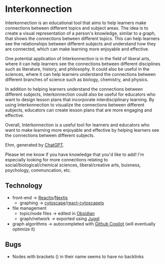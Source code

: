 # Interkonnection
Interkonnection is an educational tool that aims to help learners make connections between different topics and subject areas. The idea is to create a visual representation of a person's knowledge, similar to a graph, that shows the connections between different topics. This can help learners see the relationships between different subjects and understand how they are connected, which can make learning more enjoyable and effective.

One potential application of Interkonnection is in the field of liberal arts, where it can help learners see the connections between different disciplines such as literature, history, and philosophy. It could also be useful in the sciences, where it can help learners understand the connections between different branches of science such as biology, chemistry, and physics.

In addition to helping learners understand the connections between different subjects, Interkonnection could also be useful for educators who want to design lesson plans that incorporate interdisciplinary learning. By using Interkonnection to visualize the connections between different subjects, educators can create lesson plans that are more engaging and effective.

Overall, Interkonnection is a useful tool for learners and educators who want to make learning more enjoyable and effective by helping learners see the connections between different subjects.

Ehm, generated by [ChatGPT](https://chat.openai.com/chat). 

Please let me know if you have knowledge that you'd like to add!
I'm especially looking for more connections relating to social/biological/chemical sciences, liberal/creative arts, buisness, psychology, communcation, etc. 

## Technology
- front-end -> [Reactjs](https://reactjs.org/)/[Nextjs](https://nextjs.org/)
  - graphing -> [cytoscape](https://js.cytoscape.org/)/[react-cytoscapejs](https://www.npmjs.com/package/react-cytoscapejs)
- file management
  - topic/node files -> edited in [Obsidian](https://obsidian.md/)
  - graph/network -> exported using [Juggl](https://juggl.io/)
- graph algorithms -> autocompleted with [Github Copilot](https://github.com/features/copilot) (will eventually optimize it)

## Bugs
- Nodes with brackets () in their name seems to have no backlinks
